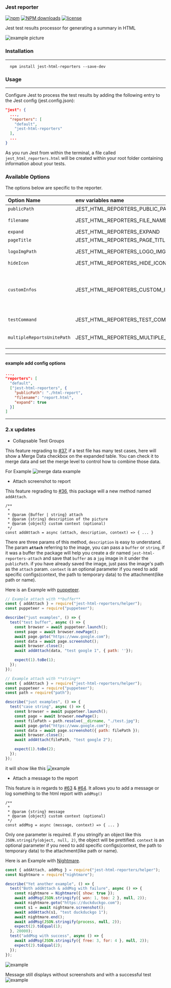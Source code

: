 ### Jest reporter

[![npm](https://img.shields.io/npm/v/jest-html-reporters.svg)](https://www.npmjs.com/package/jest-html-reporters)
[![NPM downloads](http://img.shields.io/npm/dm/jest-html-reporters.svg)](http://npmjs.com/jest-html-reporters)
[![license](https://img.shields.io/npm/l/jest-html-reporters.svg)](https://www.npmjs.com/package/jest-html-reporters)

Jest test results processor for generating a summary in HTML

![example picture](./readmeStatic/show.gif)

### Installation

---

```shell
  npm install jest-html-reporters --save-dev
```

### Usage

---

Configure Jest to process the test results by adding the following entry to the Jest config (jest.config.json):

```json
"jest": {
  ...,
  "reporters": [
    "default",
    "jest-html-reporters"
  ],
  ...
}

```

As you run Jest from within the terminal, a file called `jest_html_reporters.html` will be created within your root folder containing information about your tests.

### Available Options

The options below are specific to the reporter.

| Option Name                | env variables name                              | Type    | Default                  | Description                                                                                                                                                                                                                                                                                          |
| :------------------------- | :---------------------------------------------- | :------ | :----------------------- | :--------------------------------------------------------------------------------------------------------------------------------------------------------------------------------------------------------------------------------------------------------------------------------------------------- |
| `publicPath`               | JEST_HTML_REPORTERS_PUBLIC_PATH                 | string  | ''                       | specify the base path                                                                                                                                                                                                                                                                                |
| `filename`                 | JEST_HTML_REPORTERS_FILE_NAME                   | string  | jest_html_reporters.html | Filename of saved report <br> _Applies to the generated html_                                                                                                                                                                                                                                        |
| `expand`                   | JEST_HTML_REPORTERS_EXPAND                      | Boolean | false                    | specify whether default expand all data                                                                                                                                                                                                                                                              |
| `pageTitle`                | JEST_HTML_REPORTERS_PAGE_TITLE                  | string  | Report                   | specify header and page title                                                                                                                                                                                                                                                                        |
| `logoImgPath`              | JEST_HTML_REPORTERS_LOGO_IMG_PATH               | string  | undefined                | specify path of the image that will be displayed to the right of page title                                                                                                                                                                                                                          |
| `hideIcon`                 | JEST_HTML_REPORTERS_HIDE_ICON                   | Boolean | false                    | hide default icon                                                                                                                                                                                                                                                                                    |
| `customInfos`              | JEST_HTML_REPORTERS_CUSTOM_INFOS                | array   | undefined                | show some custom data info in the report, example value `[ {title: 'test1', value: 'test1'}, {title: 'test2', value: 'test2'}]`, you can also set value to a environment variable **JEST_HTML_REPORTERS_CUSTOM_INFOS**, see detail in [#32](https://github.com/Hazyzh/jest-html-reporters/issues/32) |
| `testCommand`              | JEST_HTML_REPORTERS_TEST_COMMAND                | string  | "npx jest"               | copy command content to quickly run test file                                                                                                                                                                                                                                                        |
| `multipleReportsUnitePath` | JEST_HTML_REPORTERS_MULTIPLE_REPORTS_UNITE_PATH | string  | ""                       | the unite folder path for single page(show multiple test result). see detail in [Single Page for multiple reports](https://github.com/Hazyzh/jest-html-reporters/wiki/Single-Page-for-multiple-reports)                                                                                              |

---

#### example add config options

```json
...,
"reporters": [
  "default",
  ["jest-html-reporters", {
    "publicPath": "./html-report",
    "filename": "report.html",
    "expand": true
  }]
]
```

---

### 2.x updates

- Collapsable Test Groups

This feature regrading to [#37](https://github.com/Hazyzh/jest-html-reporters/issues/37), if a test file has many test cases, here will show a Merge Data checkbox on the expanded table. You can check it to merge data and set the merge level to control how to combine those data.

For Example
![merge data example](https://user-images.githubusercontent.com/21355783/84232424-d2acd000-ab22-11ea-8929-36c90a6c36ee.png)

- Attach screenshot to report

This feature regrading to [#36](https://github.com/Hazyzh/jest-html-reporters/issues/36), this package will a new method named `addAttach`.

```
/**
 *
 * @param {Buffer | string} attach
 * @param {string} description of the picture
 * @param {object} custom context (optional)
 */
const addAttach = async (attach, description, context) => { ... }
```

There are three params of this method, `description` is easy to understand. The param **`attach`** referring to the image, you can pass a `buffer` or `string`, if it was a buffer the package will help you create a dir named `jest-html-reporters-attach` and save that `buffer` as a `jpg` image in it under the `publicPath`. if you have already saved the image, just pass the image's path as the `attach` param.
`context` is an optional parameter if you need to add specific configs(context, the path to temporary data) to the attachment(like path or name).

Here is an Example with [puppeteer](https://github.com/puppeteer/puppeteer).

```javascript
// Example attach with **buffer**
const { addAttach } = require("jest-html-reporters/helper");
const puppeteer = require("puppeteer");

describe("just examples", () => {
  test("test buffer", async () => {
    const browser = await puppeteer.launch();
    const page = await browser.newPage();
    await page.goto("https://www.google.com");
    const data = await page.screenshot();
    await browser.close();
    await addAttach(data, "test google 1", { path: ''});

    expect(1).toBe(1);
  });
});
```

```javascript
// Example attach with **string**
const { addAttach } = require("jest-html-reporters/helper");
const puppeteer = require("puppeteer");
const path = require("path");

describe("just examples", () => {
  test("case string", async () => {
    const browser = await puppeteer.launch();
    const page = await browser.newPage();
    const filePath = path.resolve(__dirname, "./test.jpg");
    await page.goto("https://www.google.com");
    const data = await page.screenshot({ path: filePath });
    await browser.close();
    await addAttach(filePath, "test google 2");

    expect(1).toBe(2);
  });
});
```

it will show like this
![example](./readmeStatic/attach-example.jpg)

- Attach a message to the report

This feature is in regards to [#63](https://github.com/Hazyzh/jest-html-reporters/issues/63) & [#64](https://github.com/Hazyzh/jest-html-reporters/issues/64). It allows you to add a message or log something to the html report with `addMsg()`

```
/**
 *
 * @param {string} message
 * @param {object} custom context (optional)
 */
const addMsg = async (message, context) => { ... }
```

Only one parameter is required. If you stringify an object like this `JSON.stringify(object, null, 2)`, the object will be prettified.
`context` is an optional parameter if you need to add specific configs(context, the path to temporary data) to the attachment(like path or name).

Here is an Example with [Nightmare](https://www.npmjs.com/package/nightmare).

```javascript
const { addAttach, addMsg } = require("jest-html-reporters/helper");
const Nightmare = require("nightmare");

describe("Yet another example", () => {
  test("Both addAttach & addMsg with failure", async () => {
    const nightmare = Nightmare({ show: true });
    await addMsg(JSON.stringify({ won: 1, too: 2 }, null, 2));
    await nightmare.goto("https://duckduckgo.com");
    const s1 = await nightmare.screenshot();
    await addAttach(s1, "test duckduckgo 1");
    await nightmare.end();
    await addMsg(JSON.stringify(process, null, 2));
    expect(2).toEqual(1);
  }, 20000);
  test("addMsg with success", async () => {
    await addMsg(JSON.stringify({ free: 3, for: 4 }, null, 2));
    expect(2).toEqual(2);
  });
});
```

![example](./readmeStatic/addMsg-example1.jpg)

Message still displays without screenshots and with a successful test
![example](./readmeStatic/addMsg-example2.jpg)
